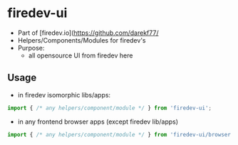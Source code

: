 # firedev-ui

- Part of [firedev.io](https://github.com/darekf77/
- Helpers/Components/Modules for firedev's
- Purpose:
  + all opensource UI from firedev here


## Usage
- in firedev isomorphic libs/apps:
```ts
import { /* any helpers/component/module */ } from 'firedev-ui';
```

- in any frontend browser apps (except firedev lib/apps)
```ts
import { /* any helpers/component/module */ } from 'firedev-ui/browser';
```
